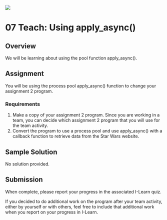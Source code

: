 ![](../site/banner.png)

# 07 Teach: Using apply_async()

## Overview

We will be learning about using the pool function apply_async().

## Assignment

You will be using the process pool apply_async() function to change your assignment 2 program.

### Requirements

1. Make a copy of your assignment 2 program.  Since you are working in a team, you can decide which assignment 2 program that you will use for the team activity.
1. Convert the program to use a process pool and use apply_async() with a callback function to retrieve data from the Star Wars website.

## Sample Solution

No solution provided.

## Submission

When complete, please report your progress in the associated I-Learn quiz.

If you decided to do additional work on the program after your team activity, either by yourself or with others, feel free to include that additional work when you report on your progress in I-Learn.

